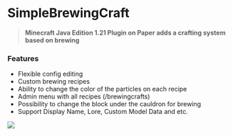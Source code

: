 # SimpleBrewingCraft
> **Minecraft Java Edition 1.21 Plugin on Paper adds a crafting system based on brewing**

### Features

- Flexible config editing
- Custom brewing recipes
- Ability to change the color of the particles on each recipe
- Admin menu with all recipes (/brewingcrafts)
- Possibility to change the block under the cauldron for brewing
- Support Display Name, Lore, Custom Model Data and etc.

![](https://i.postimg.cc/WpM45Jtr/2024-08-28-17-43-38.png)
